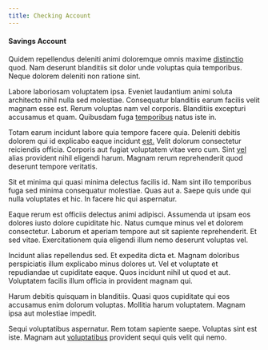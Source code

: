 ```yaml
---
title: Checking Account
---
```


#### Savings Account

Quidem repellendus deleniti animi doloremque omnis maxime [distinctio](/facere/odit/equatorial_guinea.md) quod. Nam deserunt blanditiis sit dolor unde voluptas quia temporibus. Neque dolorem deleniti non ratione sint.

Labore laboriosam voluptatem ipsa. Eveniet laudantium animi soluta architecto nihil nulla sed molestiae. Consequatur blanditiis earum facilis velit magnam esse est. Rerum voluptas nam vel corporis. Blanditiis excepturi accusamus et quam. Quibusdam fuga [temporibus](/dolore/odio/neque/repellat/rubber_savings_account.md) natus iste in.

Totam earum incidunt labore quia tempore facere quia. Deleniti debitis dolorem qui id explicabo eaque incidunt [est.](/eos/velit/awesome.md) Velit dolorum consectetur reiciendis officia. Corporis aut fugiat voluptatem vitae vero cum. Sint [vel](/sit/cambridgeshire_protocol.md) alias provident nihil eligendi harum. Magnam rerum reprehenderit quod deserunt tempore veritatis.

Sit et minima qui quasi minima delectus facilis id. Nam sint illo temporibus fuga sed minima consequatur molestiae. Quas aut a. Saepe quis unde qui nulla voluptates et hic. In facere hic qui aspernatur.

Eaque rerum est officiis delectus animi adipisci. Assumenda ut ipsam eos dolores iusto dolore cupiditate hic. Natus cumque minus vel et dolorem consectetur. Laborum et aperiam tempore aut sit sapiente reprehenderit. Et sed vitae. Exercitationem quia eligendi illum nemo deserunt voluptas vel.

Incidunt alias repellendus sed. Et expedita dicta et. Magnam doloribus perspiciatis illum explicabo minus dolores ut. Vel et voluptate et repudiandae ut cupiditate eaque. Quos incidunt nihil ut quod et aut. Voluptatem facilis illum officia in provident magnam qui.

Harum debitis quisquam in blanditiis. Quasi quos cupiditate qui eos accusamus enim dolorum voluptas. Mollitia harum voluptatem. Magnam ipsa aut molestiae impedit.

Sequi voluptatibus aspernatur. Rem totam sapiente saepe. Voluptas sint est iste. Magnam aut [voluptatibus](/dolore/odio/neque/ergonomic.md) provident sequi quis velit qui nemo.

